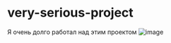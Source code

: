 # very-serious-project
Я очень долго работал над этим проектом
![image](https://user-images.githubusercontent.com/52557757/230575520-69f14c44-52d8-45ec-8d49-4b55e576ec70.png)
